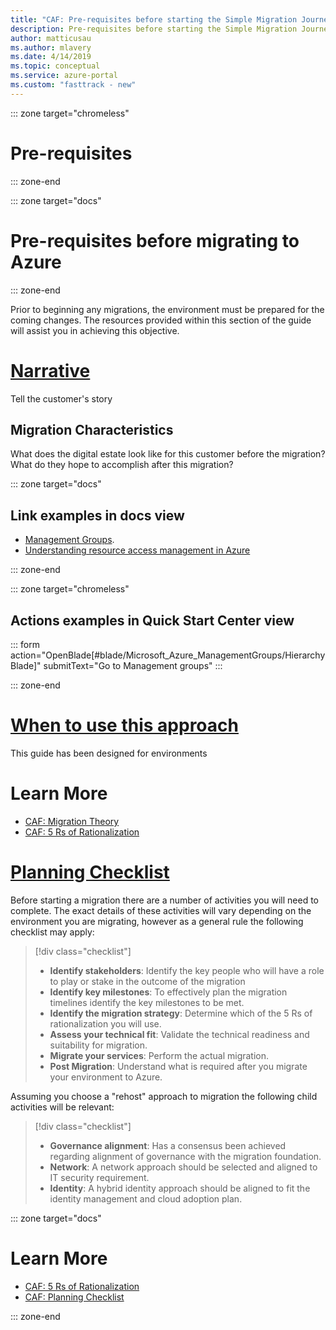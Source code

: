 ```yaml
---
title: "CAF: Pre-requisites before starting the Simple Migration Journey"
description: Pre-requisites before starting the Simple Migration Journey
author: matticusau
ms.author: mlavery
ms.date: 4/14/2019
ms.topic: conceptual
ms.service: azure-portal
ms.custom: "fasttrack - new"
---
```


::: zone target="chromeless"

# Pre-requisites

::: zone-end

::: zone target="docs"

# Pre-requisites before migrating to Azure

::: zone-end

Prior to beginning any migrations, the environment must be prepared for the coming changes. The resources provided within this section of the guide will assist you in achieving this objective.

# [Narrative](#tab/Narrative)

Tell the customer's story

## Migration Characteristics

What does the digital estate look like for this customer before the migration?
What do they hope to accomplish after this migration?

::: zone target="docs"

## Link examples in docs view

- [Management Groups](https://portal.azure.com/#blade/Microsoft_Azure_ManagementGroups/HierarchyBlade).
- [Understanding resource access management in Azure](/azure/architecture/cloud-adoption-guide/adoption-intro/azure-resource-access)

::: zone-end

::: zone target="chromeless"

## Actions examples in Quick Start Center view

::: form action="OpenBlade[#blade/Microsoft_Azure_ManagementGroups/HierarchyBlade]" submitText="Go to Management groups" :::

::: zone-end

# [When to use this approach](#tab/Approach)

This guide has been designed for environments

# Learn More

- [CAF: Migration Theory](https://review.docs.microsoft.com/en-us/azure/architecture/cloud-adoption/migrate/theory/pre-requisites/?branch=caf%2Fmigrate-v1)
- [CAF: 5 Rs of Rationalization](https://docs.microsoft.com/en-gb/azure/architecture/cloud-adoption/digital-estate/5-rs-of-rationalization)

# [Planning Checklist](#tab/Checklist)

Before starting a migration there are a number of activities you will need to complete. The exact details of these activities will vary depending on the environment you are migrating, however as a general rule the following checklist may apply:

> [!div class="checklist"]
> * **Identify stakeholders**: Identify the key people who will have a role to play or stake in the outcome of the migration
> * **Identify key milestones**: To effectively plan the migration timelines identify the key milestones to be met.
> * **Identify the migration strategy**: Determine which of the 5 Rs of rationalization you will use.
> * **Assess your technical fit**: Validate the technical readiness and suitability for migration.
> * **Migrate your services**: Perform the actual migration.
> * **Post Migration**: Understand what is required after you migrate your environment to Azure.

Assuming you choose a "rehost" approach to migration the following child activities will be relevant:

> [!div class="checklist"]
> * **Governance alignment**: Has a consensus been achieved regarding alignment of governance with the migration foundation.
> * **Network**: A network approach should be selected and aligned to IT security requirement.
> * **Identity**: A hybrid identity approach should be aligned to fit the identity management and cloud adoption plan.

::: zone target="docs"

# Learn More

- [CAF: 5 Rs of Rationalization](https://docs.microsoft.com/en-gb/azure/architecture/cloud-adoption/digital-estate/5-rs-of-rationalization)
- [CAF: Planning Checklist](https://review.docs.microsoft.com/en-us/azure/architecture/cloud-adoption/migrate/theory/pre-requisites/planning-checklist?branch=caf%2Fmigrate-v1)

::: zone-end

